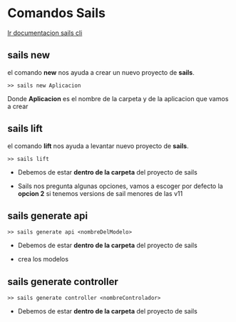 # Comandos Sails

[Ir documentacion sails cli](http://sailsjs.com/documentation/reference/command-line-interface)
## sails new

el comando **new** nos ayuda a crear un nuevo proyecto de **sails**.


```
>> sails new Aplicacion
```

Donde  **Aplicacion** es el nombre de la carpeta
 y de la aplicacion que vamos a crear
 
 
 ## sails lift
 
 el comando **lift** nos ayuda a levantar 
 nuevo proyecto de **sails**.

 
 
 ```
 >> sails lift
 ```
 
- Debemos de estar **dentro de la carpeta** del proyecto de sails

- Sails nos pregunta algunas opciones, vamos a escoger por defecto la 
**opcion 2**  si tenemos versions de sail menores de las v11


## sails generate api
 

 
 
 ```
 >> sails generate api <nombreDelModelo>
 ```
 
- Debemos de estar **dentro de la carpeta** del proyecto de sails

- crea los modelos

## sails generate controller 

```
>> sails generate controller <nombreControlador>
```
- Debemos de estar **dentro de la carpeta** del proyecto de sails